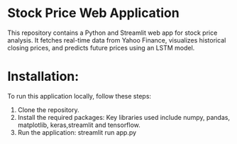 # Stock Price Web Application
This repository contains a Python and Streamlit web app for stock price analysis. It fetches real-time data from Yahoo Finance, visualizes historical closing prices, and predicts future prices using an LSTM model.

# Installation:
To run this application locally, follow these steps:
1. Clone the repository.
2. Install the required packages: Key libraries used include numpy, pandas, matplotlib, keras,streamlit and tensorflow.
3. Run the application: streamlit run app.py

